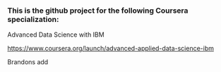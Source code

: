 ### This is the github project for the following Coursera specialization:

Advanced Data Science with IBM

https://www.coursera.org/launch/advanced-applied-data-science-ibm

Brandons add
